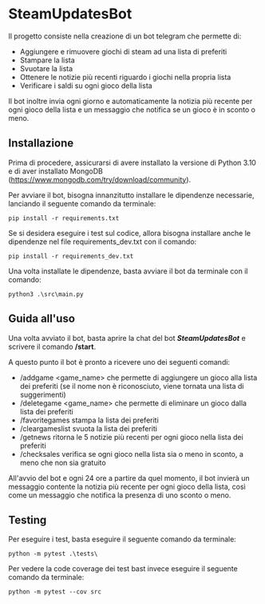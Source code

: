 # SteamUpdatesBot

Il progetto consiste nella creazione di un bot telegram che permette di:
- Aggiungere e rimuovere giochi di steam ad una lista di preferiti
- Stampare la lista
- Svuotare la lista
- Ottenere le notizie più recenti riguardo i giochi nella propria lista
- Verificare i saldi su ogni gioco della lista

Il bot inoltre invia ogni giorno e automaticamente la notizia più recente per ogni gioco della lista e un messaggio che notifica se un gioco è in sconto o meno.

## Installazione

Prima di procedere, assicurarsi di avere installato la versione di Python 3.10 e di aver installato MongoDB (https://www.mongodb.com/try/download/community).

Per avviare il bot, bisogna innanzitutto installare le dipendenze necessarie, lanciando il seguente comando da terminale:

<code>pip install -r requirements.txt</code>

Se si desidera eseguire i test sul codice, allora bisogna installare anche le dipendenze nel file requirements_dev.txt con il comando:

<code>pip install -r requirements_dev.txt</code>

Una volta installate le dipendenze, basta avviare il bot da terminale con il comando:

<code>python3 .\src\main.py</code>

## Guida all'uso

Una volta avviato il bot, basta aprire la chat del bot  ***SteamUpdatesBot*** e scrivere il comando **/start**.

A questo punto il bot è pronto a ricevere uno dei seguenti comandi:
- /addgame \<game_name\> che permette di aggiungere un gioco alla lista dei preferiti (se il nome non è riconosciuto, viene tornata una lista di suggerimenti)
- /deletegame \<game_name\> che permette di eliminare un gioco dalla lista dei preferiti
- /favoritegames stampa la lista dei preferiti
- /cleargameslist svuota la lista dei preferiti
- /getnews ritorna le 5 notizie più recenti per ogni gioco nella lista dei preferiti
- /checksales verifica se ogni gioco nella lista sia o meno in sconto, a meno che non sia gratuito

All'avvio del bot e ogni 24 ore a partire da quel momento, il bot invierà un messaggio contente la notizia più recente per ogni gioco della lista, così come un messaggio che notifica la presenza di uno sconto o meno.

## Testing 

Per eseguire i test, basta eseguire il seguente comando da terminale:

<code>python -m pytest .\tests\ </code>

Per vedere la code coverage dei test bast invece eseguire il seguente comando da terminale:

<code>python -m pytest --cov src </code>
